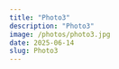 ```yaml
---
title: "Photo3"
description: "Photo3"
image: /photos/photo3.jpg
date: 2025-06-14
slug: Photo3
---
```

